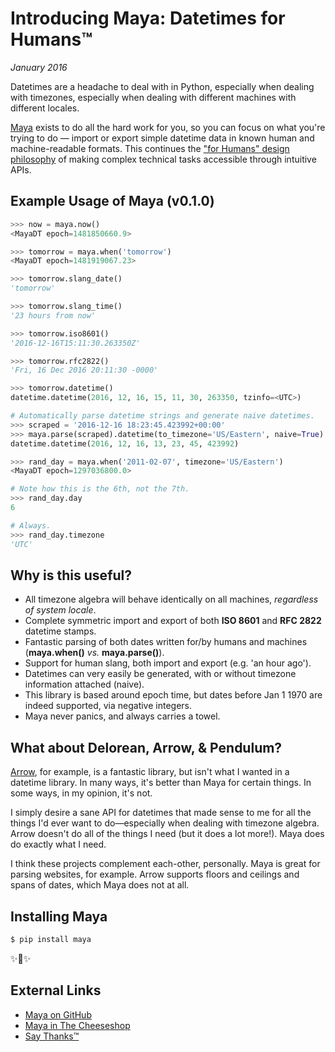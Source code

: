 # Introducing Maya: Datetimes for Humans™
*January 2016*

Datetimes are a headache to deal with in Python, especially when dealing with timezones, especially when dealing with different machines with different locales.

[Maya](https://github.com/kennethreitz/maya) exists to do all the hard work for you, so you can focus on what you're trying to do — import or export simple datetime data in known human and machine-readable formats. This continues the ["for Humans" design philosophy](/essays/2025-08-26-ahead_of_my_time_i_think) of making complex technical tasks accessible through intuitive APIs.

## Example Usage of Maya (v0.1.0)

```python
>>> now = maya.now()
<MayaDT epoch=1481850660.9>

>>> tomorrow = maya.when('tomorrow')
<MayaDT epoch=1481919067.23>

>>> tomorrow.slang_date()
'tomorrow'

>>> tomorrow.slang_time()
'23 hours from now'

>>> tomorrow.iso8601()
'2016-12-16T15:11:30.263350Z'

>>> tomorrow.rfc2822()
'Fri, 16 Dec 2016 20:11:30 -0000'

>>> tomorrow.datetime()
datetime.datetime(2016, 12, 16, 15, 11, 30, 263350, tzinfo=<UTC>)

# Automatically parse datetime strings and generate naive datetimes.
>>> scraped = '2016-12-16 18:23:45.423992+00:00'
>>> maya.parse(scraped).datetime(to_timezone='US/Eastern', naive=True)
datetime.datetime(2016, 12, 16, 13, 23, 45, 423992)

>>> rand_day = maya.when('2011-02-07', timezone='US/Eastern')
<MayaDT epoch=1297036800.0>

# Note how this is the 6th, not the 7th.
>>> rand_day.day
6

# Always.
>>> rand_day.timezone
'UTC'
```

## Why is this useful?

* All timezone algebra will behave identically on all machines, *regardless of system locale*.
* Complete symmetric import and export of both **ISO 8601** and **RFC 2822** datetime stamps.
* Fantastic parsing of both dates written for/by humans and machines (**maya.when()** *vs.* **maya.parse()**).
* Support for human slang, both import and export (e.g. 'an hour ago').
* Datetimes can very easily be generated, with or without timezone information attached (naive).
* This library is based around epoch time, but dates before Jan 1 1970 are indeed supported, via negative integers.
* Maya never panics, and always carries a towel.

## What about Delorean, Arrow, & Pendulum?

[Arrow](http://arrow.readthedocs.io), for example, is a fantastic library, but isn't what I wanted in a datetime library. In many ways, it's better than Maya for certain things. In some ways, in my opinion, it's not.

I simply desire a sane API for datetimes that made sense to me for all the things I'd ever want to do—especially when dealing with timezone algebra. Arrow doesn't do all of the things I need (but it does a lot more!). Maya does do exactly what I need.

I think these projects complement each-other, personally. Maya is great for parsing websites, for example. Arrow supports floors and ceilings and spans of dates, which Maya does not at all.

## Installing Maya

```bash
$ pip install maya
```

✨🍰✨

## External Links

* [Maya on GitHub](https://github.com/kennethreitz/maya)
* [Maya in The Cheeseshop](https://pypi.python.org/pypi/maya/0.1.0)
* [Say Thanks™](https://saythanks.io/to/kennethreitz)